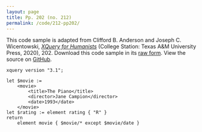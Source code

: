```yaml
---
layout: page
title: Pp. 202 (no. 212)
permalink: /code/212-pp202/
---
```


This code sample is adapted from Clifford B. Anderson and Joseph C. Wicentowski, 
[_XQuery for Humanists_](/) (College Station: Texas A&M University Press, 2020), 202. 
Download this code sample in its [raw form](/code/212-pp202/212-pp202.xq).
View the source on [GitHub](https://github.com/coding4humanists/xquery4humanists/blob/release/code/212-pp202/212-pp202.xq).

```xquery
xquery version "3.1";

let $movie :=
    <movie>
        <title>The Piano</title>
        <director>Jane Campion</director>
        <date>1993</date>
    </movie>
let $rating := element rating { "R" } 
return
    element movie { $movie/* except $movie/date }

```  
